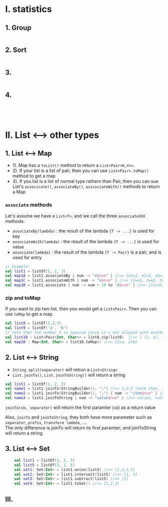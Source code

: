 # I. statistics

## 1. Group

```kotlin

```

## 2. Sort

```kotlin

```

## 3. 


```kotlin

```
## 4.

```kotlin

```


```kotlin

```


```kotlin

```


```kotlin

```

# II. List <--> other types


## 1. List <--> Map
* 1). Map has a `toList()` method to return a `List<Pair<K,V>>`. 
* 2). If your list is a list of pair, then you can use `List<Pair>.toMap()` method to get a map
* 3). If you list is a list of normal type rathern than Pair, then you can sue List's `associcate()`, `associateBy()`, `asscociateWith()` methods to return a Map


### `associate` methods
Let's assume we have a `List<T>`, and we call the three `associateXXX` methods: 
* `associateBy(lambda)` : the result of the lambda `{T -> ...}` is used for key
* `associateWith(lambda)` : the result of the lambda `{T -> ...}` is used for value
* `associate(lambda)` : the result of the lambda `{T -> Pair}` is a pair, and is used for entry

```kotlin
// Example:
val list1 = listOf(1, 2, 3)
val map1A = list1.associateBy { num -> "e$num" } //=> {e1=1, e2=2, e3=3}
val map1C = list1.associateWith { num -> "e$num" } //=> {1=e1, 2=e2, 3=e3}
val map1B = list1.associate { num -> num + 10 to "d$num" } //=> {11=d1, 12=d2, 13=d3}
```

### zip and toMap
If you want to zip two list, then you would get a `List<Pair>`. Then you can use `toMap` to get a map.

```kotlin
val list8 = listOf(1,2,3)
val list9 = listOf('a', 'b')
// note that the number 3 is ignored since it's not aligned with another list
val list10 : List<Pair<Int, Char>> = list8.zip(list9)  //=> [ (1, a), (2, b) ]
val map10 : Map<Int, Char> = list10.toMap() //=> {1=a, 2=b}
```


## 2. List <--> String
* `String.split(separator)` will retrun a `List<String>`
* `List.joinTo()`, `List.joinToString()` will return a string

```kotlin
val list1 = listOf(1, 2, 3)
val name1 = list1.joinTo(StringBuilder(), ";") //=> 1;2;3 (note that, there is no ";" at the end)
val name2 = list1.joinTo(StringBuilder(), ";") { num -> "item$num" } //=> item1;item2;item3
val name3 = list1.joinToString { num -> "value$num" } //=> value1, value2, value3
```

`joinTo(sb, separator)` will return the first paramter (`sb`) as a return value

Also, `joinTo` and `joinToString`, they both have more parameter such as `separator`, `prefix`, `transform lambda`, .... <br/>
The only difference is joinTo will return its first paramter; and joinToString will return a string.

## 3. List <--> Set

```kotlin
    val list1 = listOf(1, 2, 3)
    val list5 = listOf(3, 1, 5)
    val set1: Set<Int> = list1.union(list5) //=> [1,2,3,5]
    val set2: Set<Int> = list1.intersect(list5) //=> [1, 3]
    val set3: Set<Int> = list1.subtract(list5) //=> [2]
    val set4: Set<Int> = list1.toSet() //=> [1,2,3]
```



## III. 
```kotlin

```


```kotlin

```


```kotlin

```


```kotlin

```
